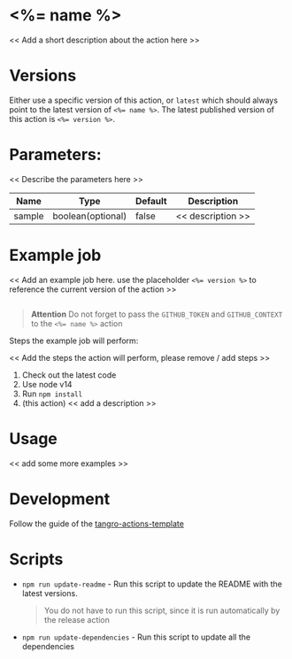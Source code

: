 # <%= name %>

<< Add a short description about the action here >>

# Versions

Either use a specific version of this action, or `latest` which should always point to the latest version of `<%= name %>`. The latest published version of this action is `<%= version %>`.

# Parameters:

<< Describe the parameters here >>

| Name   | Type              | Default | Description       |
| ------ | ----------------- | ------- | ----------------- |
| sample | boolean(optional) | false   | << description >> |

# Example job

<< Add an example job here. use the placeholder `<%= version %>` to reference the current version of the action >>

```yml

```

> **Attention** Do not forget to pass the `GITHUB_TOKEN` and `GITHUB_CONTEXT` to the `<%= name %>` action

Steps the example job will perform:

<< Add the steps the action will perform, please remove / add steps >>

1. Check out the latest code
2. Use node v14
3. Run `npm install`
4. (this action) << add a description >>

# Usage

<< add some more examples >>

# Development

Follow the guide of the [tangro-actions-template](https://github.com/tangro/tangro-actions-template)

# Scripts

- `npm run update-readme` - Run this script to update the README with the latest versions.

  > You do not have to run this script, since it is run automatically by the release action

- `npm run update-dependencies` - Run this script to update all the dependencies
